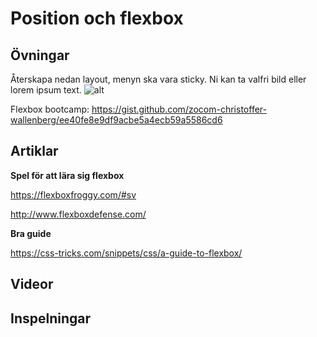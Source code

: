 # Position och flexbox

## Övningar

Återskapa nedan layout, menyn ska vara sticky. Ni kan ta valfri bild eller lorem ipsum text.
![alt](exercise-position.png)

Flexbox bootcamp: https://gist.github.com/zocom-christoffer-wallenberg/ee40fe8e9df9acbe5a4ecb59a5586cd6

## Artiklar

**Spel för att lära sig flexbox**

https://flexboxfroggy.com/#sv

http://www.flexboxdefense.com/

**Bra guide**

https://css-tricks.com/snippets/css/a-guide-to-flexbox/

## Videor

## Inspelningar